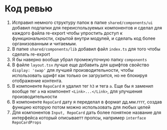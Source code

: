 # Код ревью

1. Исправил немного структуру папок в папке `shared/components/ui` добавил подпапки для переиспользуемых компонентов и сделал для каждого файла re-export чтобы упростить доступ к функциональности, скрытой внутри модулей, и сделать код более организованным и читаемым.
2. В папке `shared/components/lib` добавил файл `index.ts` для того чтобы сделать re-export
3. Я бы наверно вообще убрал промежуточную папку `components`
4. В файле `layout.tsx` лучше еще добавить для шрифтов свойство `display: 'swap'` для лучшей производительности, чтобы использовать шрифт как только он загрузится, но не блокируя отображение контента.
5. В компоненте `RepoCard` я удалил тег `h3` и тега `a`. Еще бы я заменил вообще тег `a` на компонент `<Link>...</Link>`, для улучшения производительности
6. В компоненте `RepoCard` дату я переделал в формат дд.мм.гггг, создав функцию которую потом можно использовать для любых целей
7. Для компонентов `Input, RepoCard` дать более понятное название для интерфейса который описываетт пропсы, например `interface RepoCardProps`
